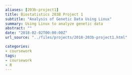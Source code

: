 ```yaml
---
aliases: [203b-project1]
title: Biostatistics 203B Project 1
subtitle: "Analysis of Genetic Data Using Linux"
summary: Using Linux to analyze genetic data
abstract: ""
date: "2018-02-02T00:00:00Z"
url_source: "../files/projects/2018-203b-project1.html"

categories:
- coursework
tags:
- coursework
- R
---
```

